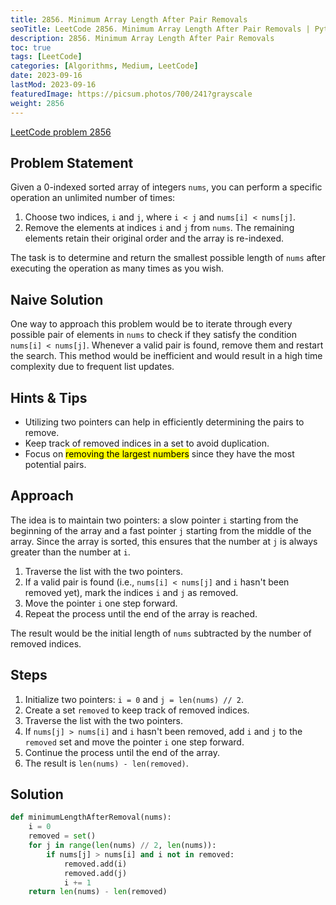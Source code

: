 ```yaml
---
title: 2856. Minimum Array Length After Pair Removals
seoTitle: LeetCode 2856. Minimum Array Length After Pair Removals | Python solution and explanation
description: 2856. Minimum Array Length After Pair Removals
toc: true
tags: [LeetCode]
categories: [Algorithms, Medium, LeetCode]
date: 2023-09-16
lastMod: 2023-09-16
featuredImage: https://picsum.photos/700/241?grayscale
weight: 2856
---
```


[LeetCode problem 2856](<https://leetcode.com/problems/minimum-array-length-after-pair-removals/>)

## Problem Statement

Given a 0-indexed sorted array of integers `nums`, you can perform a specific operation an unlimited number of times:

1. Choose two indices, `i` and `j`, where `i < j` and `nums[i] < nums[j]`.
2. Remove the elements at indices `i` and `j` from `nums`. The remaining elements retain their original order and the array is re-indexed.

The task is to determine and return the smallest possible length of `nums` after executing the operation as many times as you wish.

## Naive Solution

One way to approach this problem would be to iterate through every possible pair of elements in `nums` to check if they satisfy the condition `nums[i] < nums[j]`. Whenever a valid pair is found, remove them and restart the search. This method would be inefficient and would result in a high time complexity due to frequent list updates.

## Hints & Tips

- Utilizing two pointers can help in efficiently determining the pairs to remove.
- Keep track of removed indices in a set to avoid duplication.
- Focus on <mark>removing the largest numbers</mark> since they have the most potential pairs.

## Approach

The idea is to maintain two pointers: a slow pointer `i` starting from the beginning of the array and a fast pointer `j` starting from the middle of the array. Since the array is sorted, this ensures that the number at `j` is always greater than the number at `i`.

1. Traverse the list with the two pointers.
2. If a valid pair is found (i.e., `nums[i] < nums[j]` and `i` hasn't been removed yet), mark the indices `i` and `j` as removed.
3. Move the pointer `i` one step forward.
4. Repeat the process until the end of the array is reached.

The result would be the initial length of `nums` subtracted by the number of removed indices.

## Steps

1. Initialize two pointers: `i = 0` and `j = len(nums) // 2`.
2. Create a set `removed` to keep track of removed indices.
3. Traverse the list with the two pointers.
4. If `nums[j] > nums[i]` and `i` hasn't been removed, add `i` and `j` to the `removed` set and move the pointer `i` one step forward.
5. Continue the process until the end of the array.
6. The result is `len(nums) - len(removed)`.

## Solution

```python
def minimumLengthAfterRemoval(nums):
    i = 0
    removed = set()
    for j in range(len(nums) // 2, len(nums)):
        if nums[j] > nums[i] and i not in removed:
            removed.add(i)
            removed.add(j)
            i += 1
    return len(nums) - len(removed)
```
